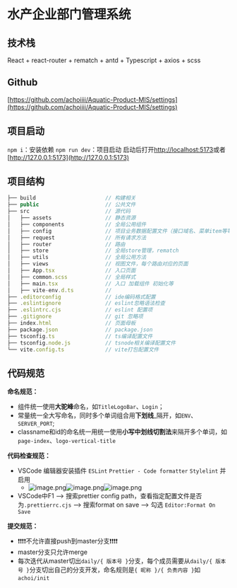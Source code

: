 # 水产企业部门管理系统

## 技术栈

React + react-router + rematch + antd + Typescript + axios + scss

## Github

[https://github.com/achoiiii/Aquatic-Product-MIS/settings](https://github.com/achoiiii/Aquatic-Product-MIS/settings)

## 项目启动

`npm i`：安装依赖
`npm run dev`：项目启动
启动后打开[http://localhost:5173](http://localhost:5173)或者[http://127.0.0.1:5173](http://127.0.0.1:5173)

## 项目结构

```typescript
├── build                      // 构建相关
├── public                     // 公共文件
├── src                        // 源代码
│   ├── assets                 // 静态资源
│   ├── components             // 全局公用组件
│   ├── config                 // 项目业务数据配置文件（接口域名、菜单item等等）
│   ├── request                // 所有请求方法
│   ├── router                 // 路由
│   ├── store                  // 全局store管理，rematch
│   ├── utils                  // 全局公用方法
│   ├── views                  // 视图文件，每个路由对应的页面
│   ├── App.tsx                // 入口页面
│   ├── common.scss            // 全局样式
│   ├── main.tsx               // 入口 加载组件 初始化等
│   ├── vite-env.d.ts          //
├── .editorconfig              // ide编码格式配置
├── .eslintignore              // eslint忽略语法检查
├── .eslintrc.cjs              // eslint 配置项
├── .gitignore                 // git 忽略项
├── index.html                 // 页面母板
├── package.json               // package.json
├── tsconfig.ts                // ts编译配置文件
├── tsconfig.node.js           // tsnode相关编译配置文件
└── vite.config.ts             // vite打包配置文件
```

## 代码规范

**命名规范：**

- 组件统一使用**大驼峰**命名，如`TitleLogoBar`、`Login`；
- 常量统一全大写命名，同时多个单词组合用**下划线**\_隔开，如`ENV`、`SERVER_PORT`;
- classname和id的命名统一用统一使用**小写中划线切割法**来隔开多个单词，如`page-index`、`logo-vertical-title`

**代码检查规范：**

- VSCode 编辑器安装插件 `ESLint` `Prettier - Code formatter` `Stylelint` 并启用
  - ![image.png](https://cdn.nlark.com/yuque/0/2023/png/21747969/1700448965646-6f096ee8-0741-43e2-9262-d398133fd591.png#averageHue=%23282c33&clientId=u03e02b8f-a237-4&from=paste&height=101&id=u942de952&originHeight=209&originWidth=575&originalType=binary&ratio=1&rotation=0&showTitle=false&size=38880&status=done&style=none&taskId=uad84f54a-2c4b-4fef-948c-b29a99144f4&title=&width=278)![image.png](https://cdn.nlark.com/yuque/0/2023/png/21747969/1700448965636-0388677e-626c-4122-9202-161ecc9084a6.png#averageHue=%23262e35&clientId=u03e02b8f-a237-4&from=paste&height=97&id=uaab547e4&originHeight=194&originWidth=613&originalType=binary&ratio=1&rotation=0&showTitle=false&size=42338&status=done&style=none&taskId=u24992881-67e5-4a14-bf21-8dd92bc7e84&title=&width=308)![image.png](https://cdn.nlark.com/yuque/0/2023/png/21747969/1700448965595-66e2e202-7ba3-4d19-ab09-0793f421e3af.png#averageHue=%23bebfbf&clientId=u03e02b8f-a237-4&from=paste&height=201&id=ubdd52201&originHeight=201&originWidth=503&originalType=binary&ratio=1&rotation=0&showTitle=false&size=34144&status=done&style=none&taskId=u420b335d-17c2-41d5-ad5d-50ba3a050f5&title=&width=503)
- VSCode中F1 --> 搜索prettier config path，查看指定配置文件是否为`.prettierrc.cjs` --> 搜索format on save --> 勾选 `Editor:Format On Save`

**提交规范：**

- ❗️❗️❗️❗️不允许直接push到master分支❗️❗️❗️❗️
- master分支只允许merge
- 每次迭代从master切出`daily/{ 版本号 }`分支，每个成员需要从`daily/{ 版本号 }`分支切出自己的分支开发，命名规则是`{ 昵称 }/{ 负责内容 }`如`achoi/init`

